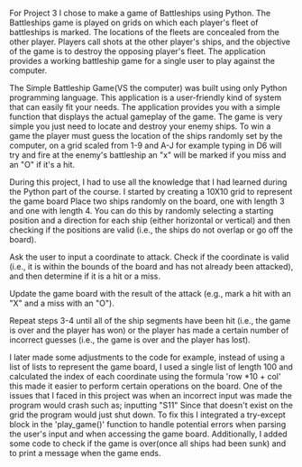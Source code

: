 For Project 3 I chose to make a game of Battleships using Python. The Battleships game is played on grids on which each player's fleet of battleships is marked. The locations of the fleets are concealed from the other player. Players call shots at the other player's ships, and the objective of the game is to destroy the opposing player's fleet.
The application provides a working battleship game for a single user to play against the computer.

The Simple Battleship Game(VS the computer) was built using only Python programming language. This application is a user-friendly kind of system that can easily fit your needs. The application provides you with a simple function that displays the actual gameplay of the game. The game is very simple you just need to locate and destroy your enemy ships. To win a game the player must guess the location of the ships randomly set by the computer, on a grid scaled from 1-9 and A-J for example typing in D6 will try and fire at the enemy's battleship an "x" will be marked if you miss and an "O" if it's a hit.

During this project, I had to use all the knowledge that I had learned during the Python part of the course. I started by creating a 10X10 grid to represent the game board Place two ships randomly on the board, one with length 3 and one with length 4. You can do this by randomly selecting a starting position and a direction for each ship (either horizontal or vertical) and then checking if the positions are valid (i.e., the ships do not overlap or go off the board).

Ask the user to input a coordinate to attack. Check if the coordinate is valid (i.e., it is within the bounds of the board and has not already been attacked), and then determine if it is a hit or a miss.

Update the game board with the result of the attack (e.g., mark a hit with an "X" and a miss with an "O").

Repeat steps 3-4 until all of the ship segments have been hit (i.e., the game is over and the player has won) or the player has made a certain number of incorrect guesses (i.e., the game is over and the player has lost).

I later made some adjustments to the code for example, instead of using a list of lists to represent the game board, I used a single list of length 100 and calculated the index of each coordinate using the formula 'row *10 + col' this made it easier to perform certain operations on the board. One of the issues that I faced in this project was when an incorrect input was made the program would crash such as; inputting "S11" Since that doesn't exist on the grid the program would just shut down. To fix this I integrated a try-except block in the 'play_game()' function to handle potential errors when parsing the user's input and when accessing the game board. Additionally, I added some code to check if the game is over(once all ships had been sunk) and to print a message when the game ends.
